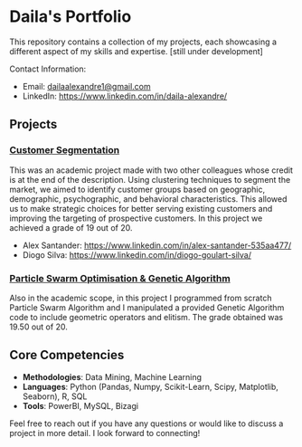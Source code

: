 # Daila's Portfolio

This repository contains a collection of my projects, each showcasing a different aspect of my skills and expertise. [still under development]

Contact Information:
- Email: dailaalexandre1@gmail.com 
- LinkedIn: https://www.linkedin.com/in/daila-alexandre/

## Projects

### [Customer Segmentation](https://github.com/daila10/Projects/tree/University/Data%20Mining%20Project)
This was an academic project made with two other colleagues whose credit is at the end of the description. Using clustering techniques to segment the market, we aimed to identify customer groups based on geographic, demographic, psychographic, and behavioral characteristics. This allowed us to make strategic choices for better serving existing customers and improving the targeting of prospective customers. In this project we achieved a grade of 19 out of 20. <br />
- Alex Santander: https://www.linkedin.com/in/alex-santander-535aa477/
- Diogo Silva: https://www.linkedin.com/in/diogo-goulart-silva/

### [Particle Swarm Optimisation & Genetic Algorithm](https://github.com/daila10/Projects/tree/University/Computational%20Methods%20for%20Optimisation)
Also in the academic scope, in this project I programmed from scratch Particle Swarm Algorithm and I manipulated a provided Genetic Algorithm code to include geometric operators and elitism. The grade obtained was 19.50 out of 20.


## Core Competencies
- **Methodologies**: Data Mining, Machine Learning
- **Languages**:  Python (Pandas, Numpy, Scikit-Learn, Scipy, Matplotlib, Seaborn), R, SQL
-  **Tools**: PowerBI, MySQL, Bizagi

Feel free to reach out if you have any questions or would like to discuss a project in more detail. I look forward to connecting!
